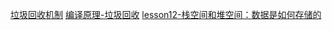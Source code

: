 [垃圾回收机制](../../../../../Z-归档/面试之道/面试之道知识碎片/垃圾回收机制.md)
[编译原理-垃圾回收](../../02-进阶机制/深入-知识点/编译原理/编译原理-垃圾回收.md)
[lesson12-栈空间和堆空间：数据是如何存储的](../../../../../学习资源总库/小册/浏览器工作原理与实践/03-V8工作原理/lesson12-栈空间和堆空间：数据是如何存储的.md)
